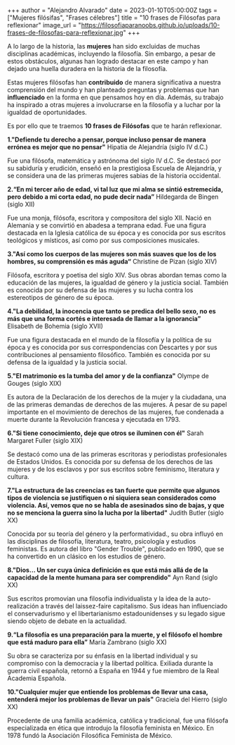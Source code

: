 +++
author = "Alejandro Alvarado"
date = 2023-01-10T05:00:00Z
tags = ["Mujeres filósifas", "Frases célebres"]
title = "10 frases de Filósofas para reflexionar"
image_url = "https://filosofiaparanoobs.github.io/uploads/10-frases-de-filosofas-para-reflexionar.jpg"
+++
&nbsp;

A lo largo de la historia, las **mujeres** han sido excluidas de muchas disciplinas académicas, incluyendo la filosofía. Sin embargo, a pesar de estos obstáculos, algunas han logrado destacar en este campo y han dejado una huella duradera en la historia de la filosofía.

Estas mujeres filósofas han **contribuido** de manera significativa a nuestra comprensión del mundo y han planteado preguntas y problemas que han **influenciado** en la forma en que pensamos hoy en día. Además, su trabajo ha inspirado a otras mujeres a involucrarse en la filosofía y a luchar por la igualdad de oportunidades.

Es por ello que te traemos **10 frases de Filósofas** que te harán reflexionar.

**1."Defiende tu derecho a pensar, porque incluso pensar de manera errónea es mejor que no pensar"** Hipatia de Alejandría (siglo IV d.C.)

Fue una filósofa, matemática y astrónoma del siglo IV d.C. Se destacó por su sabiduría y erudición, enseñó en la prestigiosa Escuela de Alejandría, y se considera una de las primeras mujeres sabias de la historia occidental.

**2.“En mi tercer año de edad, vi tal luz que mi alma se sintió estremecida, pero debido a mi corta edad, no pude decir nada”** Hildegarda de Bingen (siglo XII)

Fue una monja, filósofa, escritora y compositora del siglo XII. Nació en Alemania y se convirtió en abadesa a temprana edad. Fue una figura destacada en la Iglesia católica de su época y es conocida por sus escritos teológicos y místicos, así como por sus composiciones musicales.

**3."Así como los cuerpos de las mujeres son más suaves que los de los hombres, su comprensión es más aguda“** Christine de Pizan (siglo XIV)

Filósofa, escritora y poetisa del siglo XIV. Sus obras abordan temas como la educación de las mujeres, la igualdad de género y la justicia social. También es conocida por su defensa de las mujeres y su lucha contra los estereotipos de género de su época.

**4."La debilidad, la inocencia que tanto se predica del bello sexo, no es más que una forma cortés e interesada de llamar a la ignorancia”** Elisabeth de Bohemia (siglo XVII)

Fue una figura destacada en el mundo de la filosofía y la política de su época y es conocida por sus correspondencias con Descartes y por sus contribuciones al pensamiento filosófico. También es conocida por su defensa de la igualdad y la justicia social.

**5."El matrimonio es la tumba del amor y de la confianza"** Olympe de Gouges (siglo XIX)

Es autora de la Declaración de los derechos de la mujer y la ciudadana, una de las primeras demandas de derechos de las mujeres. A pesar de su papel importante en el movimiento de derechos de las mujeres, fue condenada a muerte durante la Revolución francesa y ejecutada en 1793.

**6."Si tiene conocimiento, deje que otros se iluminen con él"** Sarah Margaret Fuller (siglo XIX)

Se destacó como una de las primeras escritoras y periodistas profesionales de Estados Unidos. Es conocida por su defensa de los derechos de las mujeres y de los esclavos y por sus escritos sobre feminismo, literatura y cultura.

**7."La estructura de las creencias es tan fuerte que permite que algunos tipos de violencia se justifiquen o ni siquiera sean considerados como violencia. Así, vemos que no se habla de asesinados sino de bajas, y que no se menciona la guerra sino la lucha por la libertad"** Judith Butler (siglo XX)

Conocida por su teoría del género y la performatividad., su obra influyó  en las disciplinas de filosofía, literatura, teatro, psicología y estudios feministas. Es autora del libro "Gender Trouble", publicado en 1990, que se ha convertido en un clásico en los estudios de género.

**8."Dios… Un ser cuya única definición es que está más allá de de la capacidad de la mente humana para ser comprendido"** Ayn Rand (siglo XX)

Sus escritos promovían una filosofía individualista y la idea de la auto-realización a través del laissez-faire capitalismo. Sus ideas han influenciado el conservadurismo y el libertarianismo estadounidenses y su legado sigue siendo objeto de debate en la actualidad.

**9.“La filosofía es una preparación para la muerte, y el filósofo el hombre que está maduro para ella”** María Zambrano (siglo XX)

Su obra se caracteriza por su énfasis en la libertad individual y su compromiso con la democracia y la libertad política. Exiliada durante la guerra civil española, retornó a España en 1944 y fue miembro de la Real Academia Española.

**10."Cualquier mujer que entiende los problemas de llevar una casa, entenderá mejor los problemas de llevar un país"** Graciela del Hierro (siglo XX)

Procedente de una familia académica, católica y tradicional, fue una filósofa especializada en ética que introdujo la filosofía feminista en México. En 1978 fundó la Asociación Filosófica Feminista de México.